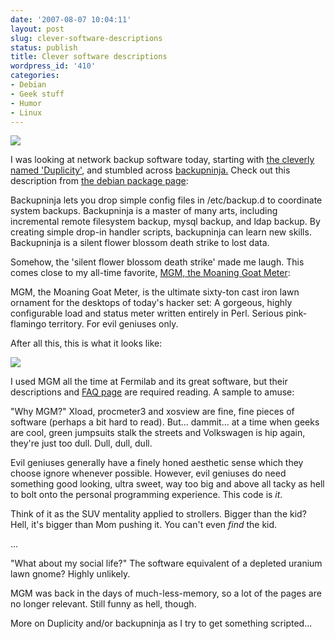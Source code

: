 ```yaml
---
date: '2007-08-07 10:04:11'
layout: post
slug: clever-software-descriptions
status: publish
title: Clever software descriptions
wordpress_id: '410'
categories:
- Debian
- Geek stuff
- Humor
- Linux
---
```



[
![](http://www.phfactor.net/wp-pics/riseuplabs-wpa.jpg)
](http://dev.riseup.net/backupninja/)

I was looking at network backup software today, starting with [the cleverly named 'Duplicity'](http://duplicity.nongnu.org/index.html), and stumbled across [backupninja.](http://dev.riseup.net/backupninja/) Check out this description from [the debian package page](http://packages.debian.org/stable/admin/backupninja):


> 
Backupninja lets you drop simple config files in /etc/backup.d to coordinate system backups. Backupninja is a master of many arts, including incremental remote filesystem backup, mysql backup, and ldap backup. By creating simple drop-in handler scripts, backupninja can learn new skills. Backupninja is a silent flower blossom death strike to lost data.




Somehow, the 'silent flower blossom death strike' made me laugh. This comes close to my all-time favorite, [MGM, the Moaning Goat Meter]():


> 
MGM, the Moaning Goat Meter, is the ultimate sixty-ton cast iron lawn ornament for the desktops of today's hacker set: A gorgeous, highly configurable load and status meter written entirely in Perl. Serious pink-flamingo territory. For evil geniuses only.



After all this, this is what it looks like:

![](http://www.phfactor.net/wp-pics/mgm-screenshot2-wp.jpg)

I used MGM all the time at Fermilab and its great software, but their descriptions and [FAQ page](http://linuxmafia.com/mgm/faq.html) are required reading. A sample to amuse:


> 
"Why MGM?"
Xload, procmeter3 and xosview are fine, fine pieces of software (perhaps a bit hard to read). But... dammit... at a time when geeks are cool, green jumpsuits stalk the streets and Volkswagen is hip again, they're just too dull. Dull, dull, dull.

Evil geniuses generally have a finely honed aesthetic sense which they choose ignore whenever possible. However, evil geniuses do need something good looking, ultra sweet, way too big and above all tacky as hell to bolt onto the personal programming experience. This code is *it*.

Think of it as the SUV mentality applied to strollers. Bigger than the kid? Hell, it's bigger than Mom pushing it. You can't even *find* the kid. 

...

"What about my social life?"
The software equivalent of a depleted uranium lawn gnome? Highly unlikely.



MGM was back in the days of much-less-memory, so a lot of the pages are no longer relevant. Still funny as hell, though.

More on Duplicity and/or backupninja as I try to get something scripted...
